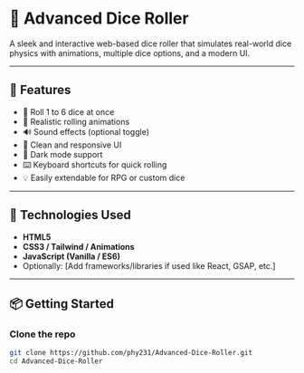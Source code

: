 # 🎲 Advanced Dice Roller

A sleek and interactive web-based dice roller that simulates real-world dice physics with animations, multiple dice options, and a modern UI.

---

## 🚀 Features

- 🎲 Roll 1 to 6 dice at once
- 🔄 Realistic rolling animations
- 🔊 Sound effects (optional toggle)
- 🎨 Clean and responsive UI
- 🌙 Dark mode support
- ⌨️ Keyboard shortcuts for quick rolling
- 💡 Easily extendable for RPG or custom dice

---

## 🔧 Technologies Used

- **HTML5**
- **CSS3 / Tailwind / Animations**
- **JavaScript (Vanilla / ES6)**
- Optionally: [Add frameworks/libraries if used like React, GSAP, etc.]

---

## 📦 Getting Started

### Clone the repo

```bash
git clone https://github.com/phy231/Advanced-Dice-Roller.git
cd Advanced-Dice-Roller
```

